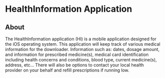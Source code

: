 # HealthInformation Application

## About
The HealthInformation application (HI) is a mobile application designed for the iOS operating system. This application will keep track of various medical information for the downloader. Information such as: dates, dosage amount, and information for prescribed medicine(s), medical card identification including health concerns and conditions, blood type, current medicine(s), address, etc... There will also be options to contact your local health provider on your behalf and refill prescriptions if running low.


